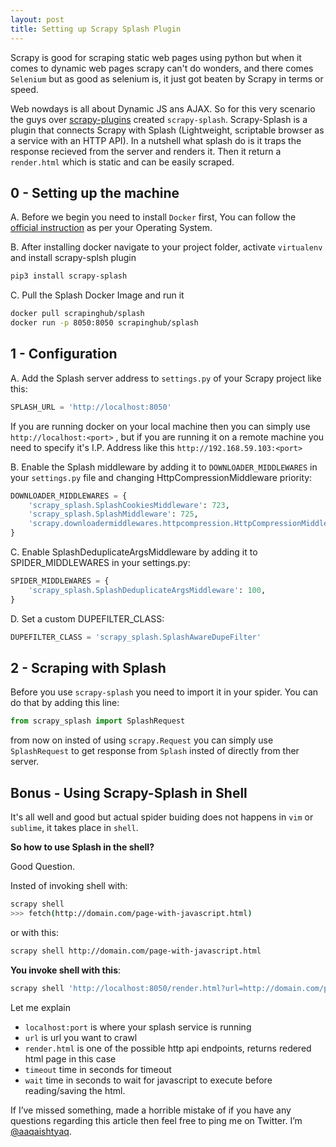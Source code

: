 ```yaml
---
layout: post
title: Setting up Scrapy Splash Plugin
---
```


Scrapy is good for scraping static web pages using python but when it comes to dynamic web pages scrapy can't do wonders, and there comes ```Selenium``` but as good as selenium is, it just got beaten by Scrapy in terms or speed.

Web nowdays is all about Dynamic JS ans AJAX. So for this very scenario the guys over [scrapy-plugins][0] created ```scrapy-splash```. 
Scrapy-Splash is a plugin that connects Scrapy with Splash (Lightweight, scriptable browser as a service with an HTTP API).
In a nutshell what splash do is it traps the response recieved from the server and renders it. Then it return a ```render.html``` which is static and can be easily scraped.

## 0 - Setting up the machine

A. Before we begin you need to install ```Docker``` first, You can follow the [official instruction][1] as per your Operating System.

B. After installing docker navigate to your project folder, activate ```virtualenv``` and install scrapy-splsh plugin

```bash
pip3 install scrapy-splash
```

C. Pull the Splash Docker Image and run it

```bash
docker pull scrapinghub/splash
docker run -p 8050:8050 scrapinghub/splash
```

## 1 - Configuration

A. Add the Splash server address to ```settings.py``` of your Scrapy project like this:

```python
SPLASH_URL = 'http://localhost:8050'
```
If you are running docker on your local machine then you can simply use ```http://localhost:<port>``` , but if you are running it on a remote machine you need to specify it's I.P. Address like this ```http://192.168.59.103:<port>```


B. Enable the Splash middleware by adding it to ```DOWNLOADER_MIDDLEWARES``` in your ```settings.py``` file and changing HttpCompressionMiddleware priority:

```python
DOWNLOADER_MIDDLEWARES = {
    'scrapy_splash.SplashCookiesMiddleware': 723,
    'scrapy_splash.SplashMiddleware': 725,
    'scrapy.downloadermiddlewares.httpcompression.HttpCompressionMiddleware': 810,
}
```


C. Enable SplashDeduplicateArgsMiddleware by adding it to SPIDER_MIDDLEWARES in your settings.py:

```python
SPIDER_MIDDLEWARES = {
    'scrapy_splash.SplashDeduplicateArgsMiddleware': 100,
}
```


D. Set a custom DUPEFILTER_CLASS:

```python
DUPEFILTER_CLASS = 'scrapy_splash.SplashAwareDupeFilter'
```

## 2 - Scraping with Splash

Before you use ```scrapy-splash``` you need to import it in your spider.
You can do that by adding this line:

```python
from scrapy_splash import SplashRequest
```

from now on insted of using ```scrapy.Request``` you can simply use ```SplashRequest``` to get response from ```Splash``` insted of directly from ther server.

## Bonus - Using Scrapy-Splash in Shell

It's all well and good but actual spider buiding does not happens in ```vim``` or ```sublime```, it takes place in ```shell```.

**So how to use Splash in the shell?**

Good Question.

Insted of invoking shell with:

```bash
scrapy shell
>>> fetch(http://domain.com/page-with-javascript.html)
```
or with this:

```bash
scrapy shell http://domain.com/page-with-javascript.html
```

**You invoke shell with this**:

```bash
scrapy shell 'http://localhost:8050/render.html?url=http://domain.com/page-with-javascript.html&timeout=10&wait=0.5'
```

Let me explain

* ```localhost:port``` is where your splash service is running
* ```url``` is url you want to crawl
* ```render.html``` is one of the possible http api endpoints, returns redered html page in this case
* ```timeout``` time in seconds for timeout
* ```wait``` time in seconds to wait for javascript to execute before reading/saving the html.


If I’ve missed something, made a horrible mistake of if you have any questions regarding this article then feel free to ping me on Twitter. I’m
[@aaqaishtyaq](https://twitter.com/aaqaishtyaq).

[0]: https://github.com/scrapy-plugins
[1]: https://docs.docker.com/install/
